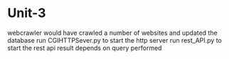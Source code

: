 Unit-3
======
webcrawler would have crawled a number of websites and updated the database
run CGIHTTPSever.py to start the http server
run rest_API.py to start the rest api
result depends on query performed

